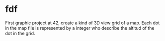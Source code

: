 # fdf
First graphic project at 42, create a kind of 3D view grid of a map.
Each dot in the map file is represented by a integer who describe the altitud of the dot in the grid.
